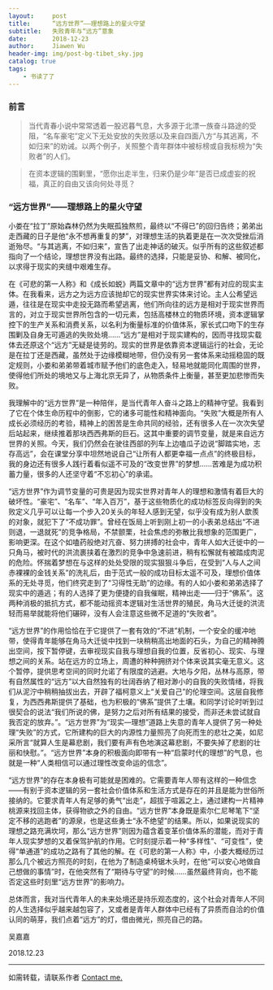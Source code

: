 ```yaml
---
layout:     post
title:      “远方世界”——理想路上的星火守望
subtitle:   失败青年与“远方”意象
date:       2018-12-23
author:     Jiawen Wu
header-img: img/post-bg-tibet_sky.jpg
catalog: true
tags:
    - 书读了了
---
```

<script type="text/javascript">
// 禁止右键菜单
document.oncontextmenu = function(){ return false; };
// 禁止文字选择
document.onselectstart = function(){ return false; };
// 禁止复制
document.oncopy = function(){ return false; };
// 禁止剪切
document.oncut = function(){ return false; };
// 禁止粘贴
document.onpaste = function(){ return false; };
</script>

### 前言

> 当代青春小说中常常透着一股迟暮气息，大多源于北漂一族奋斗路途的受阻，“名车豪宅”定义下无处安放的失败感以及来自四面八方“与其逃离，不如归来”的劝诫。以两个例子，关照整个青年群体中被标榜或自我标榜为“失败者”的人们。

> 在资本逻辑的围剿里，“愿你出走半生，归来仍是少年”是否已成虚妄的祝福，真正的自由又该向何处寻觅？

### “远方世界”——理想路上的星火守望

小娄在“拉丁”原始森林仍然为失眠孤独熬煎，最终以“不得已”的回归告终；弟弟出走西藏的日子是他“永不想再重复的梦”，对理想生活的执着更是在一次次受挫后消逝殆尽。“与其逃离，不如归来”，宣告了出走神话的破灭。似乎所有的这些叙述都指向了一个结论，理想世界没有出路。最终的选择，只能是妥协、和解、被同化，以求得于现实的夹缝中艰难生存。

在《可悲的第一人称》和《成长如蜕》两篇文章中的“远方世界”都有对应的现实主体。在我看来，远方之为远方应该抛却它的现实世界实体来讨论。主人公希望远遁，往往是在现实中走投无路而希望逃离，他们所向往的远方是相对于现实世界而言的，对立于现实世界所包含的一切元素，包括高楼林立的物质环境，资本逻辑掌控下的生产关系和消费关系，以名利为衡量标准的价值体系，家长式口吻下的生存围剿及自身无可遁逃的失败处境……“远方”是相对于现实建构的，因而寻找现实载体去还原这个“远方”无疑是徒劳的。现实的世界是依靠资本逻辑运行的社会，无论是在拉丁还是西藏，虽然处于边缘模糊地带，但仍没有另一套体系来动摇稳固的既定规则，小娄和弟弟带着城市赋予他们的底色走入，轻易地就能同化周围的世界，使得他们所处的境地又与上海北京无异了，从物质条件上衡量，甚至更加悲惨而失败。

我理解中的“远方世界”是一种陪伴，是当代青年人奋斗之路上的精神守望。我看到了它在个体生命历程中的倒影，它的诸多可能性和精神面向。“失败”大概是所有人成长必须经历的考验，精神上的困苦是生命共同的经验，还有很多人在一次次失望后站起来，继续推着那块西西弗斯的巨石。这其中重要的调节变量，就是来自远方世界的关照。今天，我们仍然会在驶往西部的列车上边嗑瓜子边说“脚踏实地，志存高远”，会在课堂分享中坦然地说自己“让所有人都更幸福一点点”的终极目标，我的身边还有很多人践行着看似遥不可及的“改变世界”的梦想……苦难是为成功积蓄力量，很多的人还坚守着“不忘初心”的承诺。

“远方世界”作为调节变量的可贵是因为现实世界对青年人的理想和激情有着巨大的破坏性。“豪宅”、“名车”、“年入百万”，基于这些物质化的成功标签反向得到的失败定义几乎可以让每一个步入20关头的年轻人感到无望，似乎没有成为别人歆羨的对象，就犯下了“不成功罪”。曾经在饭局上听到刚上初一的小表弟总结出“不进则退，一退就死”的竞争格局，不禁颤栗，社会焦虑的弥散比我想象的范围更广，影响更深。在这个如嗑药般绝对亢奋、努力拼搏的社会中，青年人如大迁徙中的一只角马，被时代的洪流裹挟着在激烈的竞争中急速前进，稍有松懈就有被踏成肉泥的危险。怀揣着梦想在与这样的处处受限的现实狠狠斗争后，在受到“人与人之间赤裸裸的金钱关系”的洗礼后，由于范式一般的成功目标太遥不可及，理想价值体系的无处寻觅，他们终究走到了“习得性无助”的边缘。有的人如小娄和弟弟选择了现实中的遁逃；有的人选择了更为便捷的自我催眠，精神出走——归于“佛系”。这两种消极的抵抗方式，都不能动摇资本逻辑对生活世界的殖民，角马大迁徙的洪流轻而易举就能将他们碾碎，没有人会注意这些微不足道的“失败者”。

“远方世界”的作用恰恰在于它提供了一套有效的“不进”机制，一个安全的缓冲地带，使得青年能够在角马大迁徙中找到一块稍稍高出地面的石头，为自己的精神腾出空间，按下暂停键，去审视现实自我与理想自我的位置，反省初心、现实、与理想之间的关系。站在远方的立场上，周遭的种种拥挤对个体来说其实毫无意义。这个暂停，提供思考空间的同时允诺了有限度的逃避。大地与夕阳，丛林与高原，带有自然属性的“远方”以大自然独有的壮阔吞纳了相对渺小的自我的失败情绪，将我们从泥泞中稍稍抽拔出去，开辟了福柯意义上“关爱自己”的伦理空间。这层自我修复，为西西弗斯提供了基础，也为积极的“佛系”提供了土壤。和同学讨论时听到过很契合的说法“我们所说的佛，是努力之后对所有结果的接受，而非还未尝试就自我否定的放弃。”。“远方世界”为“现实—理想”道路上失意的青年人提供了另一种处理“失败”的方式，它所建构的巨大的内源性力量照亮了向死而生的悲壮之美，如尼采所言“就算人生是幕悲剧，我们要有声有色地演这幕悲剧，不要失掉了悲剧的壮丽和快慰。”。“远方世界”本身的积极面向即带有一种“启蒙时代的理想”的气息，也就是一种“人类相信可以通过理性改变命运的信念”。

 “远方世界”的存在本身极有可能就是困难的。它需要青年人带有这样的一种信念——有别于资本逻辑的另一套社会价值体系和生活方式是存在的并且是能为世俗所接纳的。它要求青年人有足够的勇气“出走”，超拔于喧嚣之上，通过建构一片精神桃源来找回主体，获得物欲之外的自由。“远方世界”本身既是索尔仁尼琴笔下“坚定不移的逃跑者”的源泉，也是这些勇士“永不绝望”的结果。所以，如果说现实的理想之路充满坎坷，那么“远方世界”则因为蕴含着变革价值体系的潜能，而对于青年人现实梦想的又着保驾护航的作用。它时刻提示着一种“多样性”、“可变性”，使得“单通道”的成功之路有了其他的解。在《可悲的第一人称》中，小娄大概经历过那么几个被远方照亮的时刻，在他为了制造桌椅锯木头时，在他“可以安心地做自己想做的事情”时，在他突然有了“期待与守望”的时候……虽然最终背向，也不能否定这些时刻里“远方世界”的影响力。

总体而言，我对当代青年人的未来处境还是持乐观态度的，这个社会对青年人不同的人生选择似乎越来越包容了，又或者是青年人群体中已经有了异质而自洽的价值认同的萌芽，我们点着“远方”的灯，借由微光，照亮自己的路。


吴嘉嘉

2018.12.23

***
如需转载，请联系作者
<a href="https://brokencrayons.github.io/about/">Contact me.</a> 
